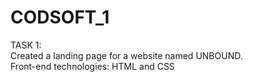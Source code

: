 # CODSOFT_1
TASK 1:<br/>
Created a landing page for a website named UNBOUND.<br/>
Front-end technologies: HTML and CSS
